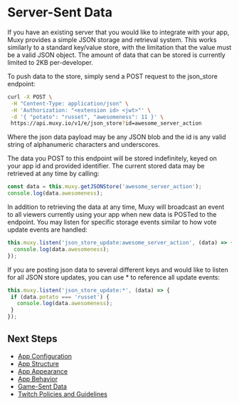 # Server-Sent Data
If you have an existing server that you would like to integrate with your app, Muxy provides a
simple JSON storage and retrieval system. This works similarly to a standard key/value store, with
the limitation that the value must be a valid JSON object. The amount of data that can be stored is
currently limited to 2KB per-developer.

To push data to the store, simply send a POST request to the json_store endpoint:

```sh
curl -X POST \
 -H "Content-Type: application/json" \
 -H 'Authorization: "<extension id> <jwt>"' \
 -d '{ "potato": "russet", "awesomeness": 11 }' \
 https://api.muxy.io/v1/e/json_store?id=awesome_server_action
```

Where the json data payload may be any JSON blob and the id is any valid string of alphanumeric
characters and underscores.

The data you POST to this endpoint will be stored indefinitely, keyed on your app id and provided
identifier. The current stored data may be retrieved at any time by calling:

```javascript
const data = this.muxy.getJSONStore('awesome_server_action');
console.log(data.awesomeness);
```

In addition to retrieving the data at any time, Muxy will broadcast an event to all viewers
currently using your app when new data is POSTed to the endpoint. You may listen for specific
storage events similar to how vote update events are handled:

```javascript
this.muxy.listen('json_store_update:awesome_server_action', (data) => {
  console.log(data.awesomeness);
});
```

If you are posting json data to several different keys and would like to listen for all JSON
store updates, you can use * to reference all update events:

```javascript
this.muxy.listen('json_store_update:*', (data) => {
 if (data.potato === 'russet') {
   console.log(data.awesomeness);
 }
});
```

## Next Steps
 - [App Configuration](AppConfiguration.md)
 - [App Structure](AppStructure.md)
 - [App Appearance](AppAppearance.md)
 - [App Behavior](AppBehavior.md)
 - [Game-Sent Data](GameSentData.md)
 - [Twitch Policies and Guidelines](TwitchPolicies.md)
